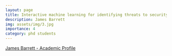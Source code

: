 ```yaml
---
layout: page
title: Interactive machine learning for identifying threats to security and service in large-scale mobile networks
description: James Barrett
img: assets/img/3.jpg
importance: 4
category: phd students
---
```


[James Barrett - Academic Profile](https://people.uwe.ac.uk/Person/James6Barrett)